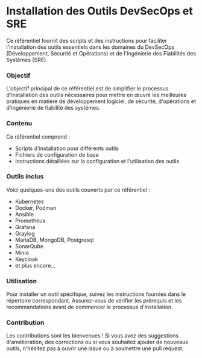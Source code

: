 # Installation des Outils DevSecOps et SRE

Ce référentiel fournit des scripts et des instructions pour faciliter l'installation des outils essentiels dans les domaines du DevSecOps (Développement, Sécurité et Opérations) et de l'Ingénierie des Fiabilités des Systèmes (SRE).

### Objectif

L'objectif principal de ce référentiel est de simplifier le processus d'installation des outils nécessaires pour mettre en œuvre les meilleures pratiques en matière de développement logiciel, de sécurité, d'opérations et d'ingénierie de fiabilité des systèmes.

### Contenu

Ce référentiel comprend :
- Scripts d'installation pour différents outils
- Fichiers de configuration de base
- Instructions détaillées sur la configuration et l'utilisation des outils

### Outils inclus

Voici quelques-uns des outils couverts par ce référentiel :
- Kubernetes
- Docker, Podman
- Ansible
- Prometheus
- Grafana
- Graylog
- MariaDB, MongoDB, Postgresql
- SonarQube
- Minio
- Keycloak
- et plus encore...

### Utilisation

Pour installer un outil spécifique, suivez les instructions fournies dans le répertoire correspondant. Assurez-vous de vérifier les prérequis et les recommandations avant de commencer le processus d'installation.

### Contribution

Les contributions sont les bienvenues ! Si vous avez des suggestions d'amélioration, des corrections ou si vous souhaitez ajouter de nouveaux outils, n'hésitez pas à ouvrir une issue ou à soumettre une pull request.